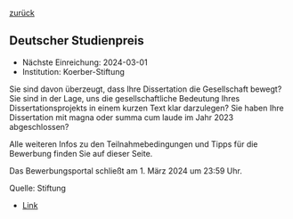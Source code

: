 [zurück](/funding/)

## Deutscher Studienpreis

* Nächste Einreichung: 2024-03-01
* Institution: Koerber-Stiftung

Sie sind davon überzeugt, dass Ihre Dissertation die Gesellschaft bewegt? Sie sind in der Lage, uns die gesellschaftliche Bedeutung Ihres Dissertationsprojekts in einem kurzen Text klar darzulegen? Sie haben Ihre Dissertation mit magna oder summa cum laude im Jahr 2023 abgeschlossen?

Alle weiteren Infos zu den Teilnahmebedingungen und Tipps für die Bewerbung finden Sie auf dieser Seite.

Das Bewerbungsportal schließt am 1. März 2024 um 23:59 Uhr.

Quelle: Stiftung

* [Link](https://koerber-stiftung.de/projekte/deutscher-studienpreis/)